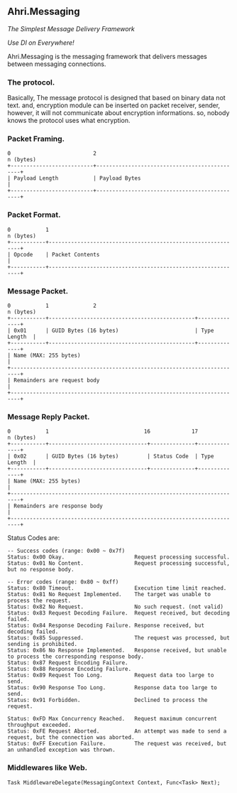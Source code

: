 ## Ahri.Messaging
_The Simplest Message Delivery Framework_

_Use DI on Everywhere!_

Ahri.Messaging is the messaging framework that delivers messages between messaging connections.

### The protocol.
Basically, The message protocol is designed that based on binary data not text. 
and, encryption module can be inserted on packet receiver, sender, however,
it will not communicate about encryption informations.
so, nobody knows the protocol uses what encryption.

### Packet Framing.
```
0                          2                                              n (bytes)
+--------------------------+----------------------------------------------+
| Payload Length           | Payload Bytes                                |
+--------------------------+----------------------------------------------+
```

### Packet Format.
```
0           1                                                             n (bytes)
+-----------+-------------------------------------------------------------+
| Opcode    | Packet Contents                                             |
+-----------+-------------------------------------------------------------+
````

### Message Packet.
```
0           1              2                                              n (bytes)
+-----------+----------------------------------------------+--------------+
| 0x01      | GUID Bytes (16 bytes)                        | Type Length  |
+-----------+----------------------------------------------+--------------+
| Name (MAX: 255 bytes)                                                   |
+-------------------------------------------------------------------------+
| Remainders are request body                                             |
+-------------------------------------------------------------------------+
```

### Message Reply Packet.
```
0           1                              16             17              n (bytes)
+-----------+-------------------------------+--------------+--------------+
| 0x02      | GUID Bytes (16 bytes)         | Status Code  | Type Length  |
+-----------+-------------------------------+--------------+--------------+
| Name (MAX: 255 bytes)                                                   |
+-------------------------------------------------------------------------+
| Remainders are response body                                            |
+-------------------------------------------------------------------------+
```

Status Codes are:
```
-- Success codes (range: 0x00 ~ 0x7f)
Status: 0x00 Okay.						Request processing successful.
Status: 0x01 No Content.				Request processing successful, but no response body.

-- Error codes (range: 0x80 ~ 0xff)
Status: 0x80 Timeout.					Execution time limit reached.
Status: 0x81 No Request Implemented.	The target was unable to process the request.
Status: 0x82 No Request.				No such request. (not valid)
Status: 0x83 Request Decoding Failure.	Request received, but decoding failed.
Status: 0x84 Response Decoding Failure.	Response received, but decoding failed.
Status: 0x85 Suppressed.				The request was processed, but sending is prohibited.
Status: 0x86 No Response Implemented.	Response received, but unable to process the corresponding response body.
Status: 0x87 Request Encoding Failure.
Status: 0x88 Response Encoding Failure.
Status: 0x89 Request Too Long.			Request data too large to send.
Status: 0x90 Response Too Long.			Response data too large to send.
Status: 0x91 Forbidden.					Declined to process the request.

Status: 0xFD Max Concurrency Reached.	Request maximum concurrent throughput exceeded.
Status: 0xFE Request Aborted.			An attempt was made to send a request, but the connection was aborted.
Status: 0xFF Execution Failure.			The request was received, but an unhandled exception was thrown.
```

### Middlewares like Web.
```
Task MiddlewareDelegate(MessagingContext Context, Func<Task> Next);
```
